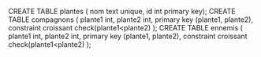 CREATE TABLE plantes (
nom text unique,
id int primary key);
CREATE TABLE compagnons (
plante1 int,
plante2 int,
primary key (plante1, plante2),
constraint croissant check(plante1<plante2)
);
CREATE TABLE ennemis (
plante1 int,
plante2 int,
primary key (plante1, plante2),
constraint croissant check(plante1<plante2)
);